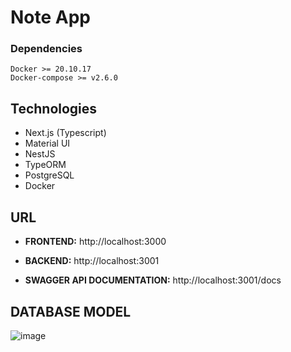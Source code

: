 
# Note App

### Dependencies
```
Docker >= 20.10.17
Docker-compose >= v2.6.0
```


## Technologies

- Next.js (Typescript)
- Material UI
- NestJS
- TypeORM
- PostgreSQL
- Docker


## URL

- **FRONTEND:** http://localhost:3000

- **BACKEND:** http://localhost:3001

- **SWAGGER API DOCUMENTATION:** http://localhost:3001/docs

## DATABASE MODEL
![image](https://user-images.githubusercontent.com/28931847/192918787-1d3f77d3-d45f-437a-8e9b-495b56b09f59.png)
